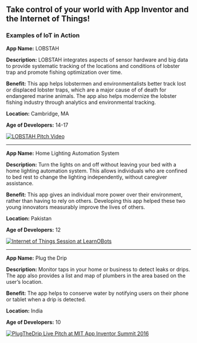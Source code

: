 ## Take control of your world with App Inventor and the Internet of Things!
### Examples of IoT in Action

**App Name:** LOBSTAH

**Description:** LOBSTAH integrates aspects of sensor hardware and big data to provide systematic tracking of the locations and conditions of lobster trap and promote fishing optimization over time.

**Benefit:** This app helps lobstermen and environmentalists better track lost or displaced lobster traps, which are a major cause of of death for endangered marine animals. The app also helps modernize the lobster fishing industry through analytics and environmental tracking.

**Location:** Cambridge, MA

**Age of Developers:** 14-17

[![LOBSTAH Pitch Video](/assets/examples/lobstah480.png)](http://www.youtube.com/watch?v=VpC5pDYN8bY "LOBSTAH Pitch Video")

---

**App Name:** Home Lighting Automation System

**Description:** Turn the lights on and off without leaving your bed with a home lighting automation system. This allows individuals who are confined to bed rest to change the lighting independently, without caregiver assistance.

**Benefit:** This app gives an individual more power over their environment, rather than having to rely on others. Developing this app helped these two young innovators measurably improve the lives of others.

**Location:** Pakistan

**Age of Developers:** 12

[![Internet of Things Session at LearnOBots](http://img.youtube.com/vi/9DKTp1LscMg/0.jpg)](http://www.youtube.com/watch?v=9DKTp1LscMg "Internet of Things Session at LearnOBots")

---

**App Name:** Plug the Drip

**Description:** Monitor taps in your home or business to detect leaks or drips. The app also provides a list and map of plumbers in the area based on the user’s location.

**Benefit:** The app helps to conserve water by notifying users on their phone or tablet when a drip is detected.

**Location:** India

**Age of Developers:** 10

[![PlugTheDrip Live Pitch at MIT App Inventor Summit 2016](http://img.youtube.com/vi/C6zZCzky51A/0.jpg)](http://www.youtube.com/watch?v=C6zZCzky51A "PlugTheDrip Live Pitch at MIT App Inventor Summit 2016")
